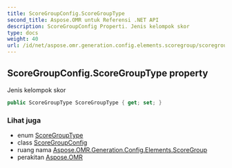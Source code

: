 ```yaml
---
title: ScoreGroupConfig.ScoreGroupType
second_title: Aspose.OMR untuk Referensi .NET API
description: ScoreGroupConfig Properti. Jenis kelompok skor
type: docs
weight: 40
url: /id/net/aspose.omr.generation.config.elements.scoregroup/scoregroupconfig/scoregrouptype/
---
```

## ScoreGroupConfig.ScoreGroupType property

Jenis kelompok skor

```csharp
public ScoreGroupType ScoreGroupType { get; set; }
```

### Lihat juga

* enum [ScoreGroupType](../../../aspose.omr.generation.config.enums/scoregrouptype/)
* class [ScoreGroupConfig](../)
* ruang nama [Aspose.OMR.Generation.Config.Elements.ScoreGroup](../../scoregroupconfig/)
* perakitan [Aspose.OMR](../../../)


